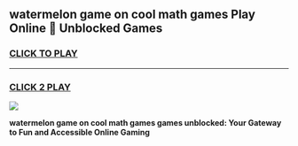 
## watermelon game on cool math games Play Online 👋 Unblocked Games
<h3>
<a href="https://news.freeplayer.one?title=watermelon_game_on_cool_math_games&ref=17CMG">CLICK TO PLAY</a></h3>
<hr>

<h3>
<a href="https://news.freeplayer.one?title=watermelon_game_on_cool_math_games&ref=17CMG">CLICK 2 PLAY</a>
  
</h3>

<a href="https://news.freeplayer.one?title=watermelon_game_on_cool_math_games&ref=17CMG/"><img src="https://clearcache.store/games.png"></a>


**watermelon game on cool math games games unblocked: Your Gateway to Fun and Accessible Online Gaming**
